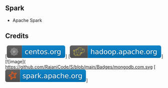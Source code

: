Spark
-----

- Apache Spark

Credits
-------
[![image](
https://github.com/RajaniCode/S/blob/main/Badges/centos.org.svg?raw=true)]
[![image](
https://github.com/RajaniCode/S/blob/main/Badges/hadoop.apache.org.svg?raw=true)]
[![image](
https://github.com/RajaniCode/S/blob/main/Badges/mongodb.com.svg
[![image](
https://github.com/RajaniCode/S/blob/main/Badges/spark.apache.org.svg?raw=true)]


